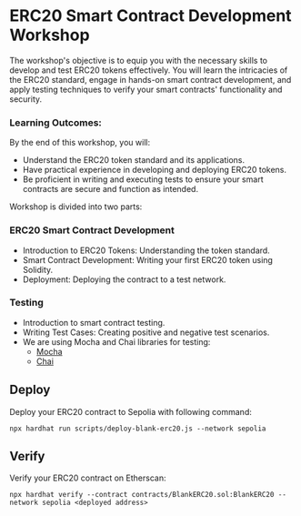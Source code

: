 # **ERC20 Smart Contract Development Workshop**

The workshop's objective is to equip you with the necessary skills to develop and test ERC20 tokens effectively. You will learn the intricacies of the ERC20 standard, engage in hands-on smart contract development, and apply testing techniques to verify your smart contracts' functionality and security.

### Learning Outcomes:

By the end of this workshop, you will:

- Understand the ERC20 token standard and its applications.
- Have practical experience in developing and deploying ERC20 tokens.
- Be proficient in writing and executing tests to ensure your smart contracts are secure and function as intended.

Workshop is divided into two parts:

### **ERC20 Smart Contract Development**

- Introduction to ERC20 Tokens: Understanding the token standard.
- Smart Contract Development: Writing your first ERC20 token using Solidity.
- Deployment: Deploying the contract to a test network.

### **Testing**

- Introduction to smart contract testing.
- Writing Test Cases: Creating positive and negative test scenarios.
- We are using Mocha and Chai libraries for testing:
  - [Mocha](https://mochajs.org/#assertions)
  - [Chai](https://www.chaijs.com/api/assert/)

## **Deploy**

Deploy your ERC20 contract to Sepolia with following command:

```
npx hardhat run scripts/deploy-blank-erc20.js --network sepolia
```

## **Verify**

Verify your ERC20 contract on Etherscan:

```
npx hardhat verify --contract contracts/BlankERC20.sol:BlankERC20 --network sepolia <deployed address>
```
